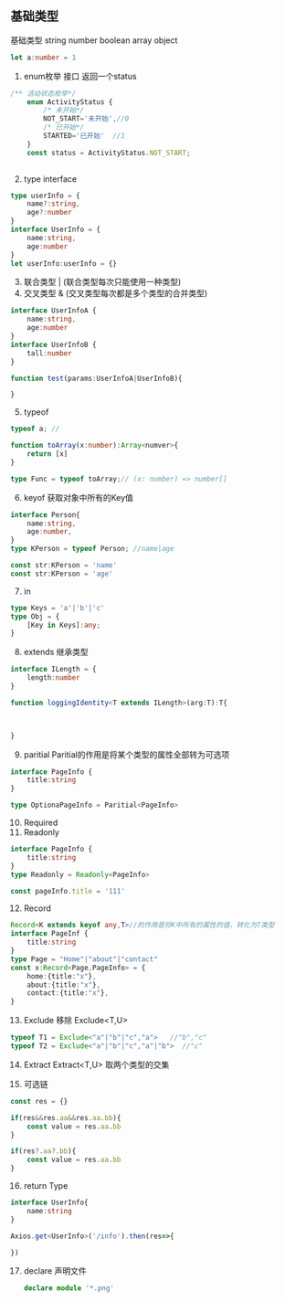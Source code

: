 <!--
 * @Author: your name
 * @Date: 2021-07-22 17:17:05
 * @LastEditTime: 2021-07-23 16:22:21
 * @LastEditors: Please set LastEditors
 * @Description: In User Settings Edit
 * @FilePath: \正式d:\学习文件夹\jsBoost\TS\基础类型.md
-->
## 基础类型
基础类型  string number boolean array object
```ts
let a:number = 1
```
1.  enum枚举
接口 返回一个status
```ts
/** 活动状态枚举*/
    enum ActivityStatus {
        /* 未开始*/
        NOT_START='未开始',//0
        /* 已开始*/
        STARTED='已开始'  //1
    }
    const status = ActivityStatus.NOT_START;
    
```
2. type  interface
```ts
type userInfo = {
    name?:string,
    age?:number
}
interface UserInfo = {
    name:string,
    age:number
}
let userInfo:userInfo = {}

```

3. 联合类型 | (联合类型每次只能使用一种类型)
4. 交叉类型 & (交叉类型每次都是多个类型的合并类型)
```ts 
interface UserInfoA {
    name:string,
    age:number
}
interface UserInfoB {
    tall:number
}

function test(params:UserInfoA|UserInfoB){

}
```
5. typeof
```ts
typeof a; // 
```
```ts
function toArray(x:number):Array<numver>{
    return [x]
}

type Func = typeof toArray;// (x: number) => number[]
```
6. keyof
获取对象中所有的Key值
```ts
interface Person{
    name:string,
    age:number,
}
type KPerson = typeof Person; //name|age

const str:KPerson = 'name'
const str:KPerson = 'age'

```
7. in
```ts
type Keys = 'a'|'b'|'c'
type Obj = {
    [Key in Keys]:any;
}
```

8. extends 
   继承类型
```ts
interface ILength = {
    length:number
}

function loggingIdentity<T extends ILength>(arg:T):T{
    


}

```
9. paritial 
Paritial<T>的作用是将某个类型的属性全部转为可选项

```ts
interface PageInfo {
    title:string
}

type OptionaPageInfo = Paritial<PageInfo>   
```


10. Required
11. Readonly
```ts
interface PageInfo {
    title:string
}
type Readonly = Readonly<PageInfo>

const pageInfo.title = '111'
```

12. Record
```ts
Record<K extends keyof any,T>//的作用是将K中所有的属性的值，转化为T类型
interface PageInf {
    title:string
}
type Page = "Home"|"about"|"contact"
const x:Record<Page,PageInfo> = {
    home:{title:"x"},
    about:{title:"x"},
    contact:{title:"x"},
}

```
13. Exclude 移除
    Exclude<T,U> 
```ts
typeof T1 = Exclude<"a"|"b"|"c","a">   //"b","c"
typeof T2 = Exclude<"a"|"b"|"c","a"|"b">  //"c"
```
14. Extract 
Extract<T,U>  取两个类型的交集

15. 可选链
```ts
const res = {}

if(res&&res.aa&&res.aa.bb){
    const value = res.aa.bb
}

if(res?.aa?.bb){
    const value = res.aa.bb
}
```


16. return Type
```ts
interface UserInfo{
    name:string
}

Axios.get<UserInfo>('/info').then(res=>{

})
```


17. declare
    声明文件
    ```ts
    declare module '*.png'
    ```
